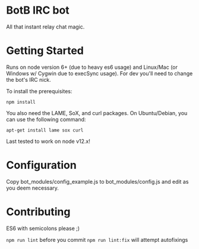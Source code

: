 # BotB IRC bot
All that instant relay chat magic.

# Getting Started
Runs on node version 6+ (due to heavy es6 usage) and Linux/Mac (or Windows w/ Cygwin due to execSync usage). For dev you'll need to change the bot's IRC nick.

To install the prerequisites:

``npm install``

You also need the LAME, SoX, and curl packages. On Ubuntu/Debian, you can use the following command:

``apt-get install lame sox curl``

Last tested to work on node v12.x!

# Configuration
Copy bot_modules/config_example.js to bot_modules/config.js and edit as you deem necessary.

# Contributing
ES6 with semicolons please ;)

`npm run lint` before you commit
`npm run lint:fix` will attempt autofixings
